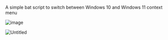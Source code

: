 A simple bat script to switch between Windows 10 and Windows 11 context menu


![image](https://github.com/user-attachments/assets/2d1d8498-3006-4161-b9b6-7d116f702f74)




![Untitled](https://github.com/cafali/ContextMenuSwitcher/assets/77307171/131b9820-1b7d-4910-976c-4d1589a4df52)
